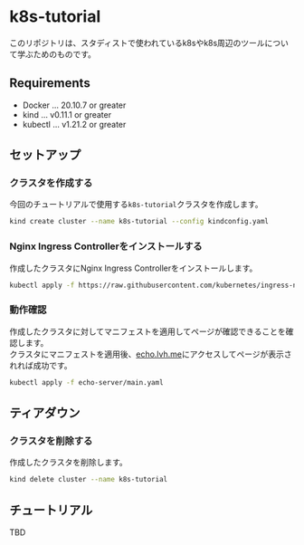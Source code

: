 # k8s-tutorial

このリポジトリは、スタディストで使われているk8sやk8s周辺のツールについて学ぶためのものです。

## Requirements

- Docker ... 20.10.7 or greater
- kind ... v0.11.1 or greater
- kubectl ... v1.21.2 or greater

## セットアップ

### クラスタを作成する

今回のチュートリアルで使用する`k8s-tutorial`クラスタを作成します。

```sh
kind create cluster --name k8s-tutorial --config kindconfig.yaml
```

### Nginx Ingress Controllerをインストールする

作成したクラスタにNginx Ingress Controllerをインストールします。

```sh
kubectl apply -f https://raw.githubusercontent.com/kubernetes/ingress-nginx/main/deploy/static/provider/kind/deploy.yaml
```

### 動作確認

作成したクラスタに対してマニフェストを適用してページが確認できることを確認します。  
クラスタにマニフェストを適用後、[echo.lvh.me](http://echo.lvh.me)にアクセスしてページが表示されれば成功です。

```sh
kubectl apply -f echo-server/main.yaml
```

## ティアダウン

### クラスタを削除する

作成したクラスタを削除します。

```sh
kind delete cluster --name k8s-tutorial
```

## チュートリアル

TBD
